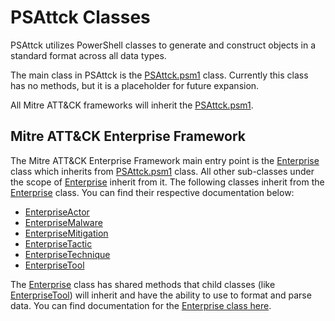 # PSAttck Classes

PSAttck utilizes PowerShell classes to generate and construct objects in a standard format across all data types.

The main class in PSAttck is the [PSAttck.psm1](PSAttck.md) class.  Currently this class has no methods, but it is a placeholder for future expansion.

All Mitre ATT&CK frameworks will inherit the [PSAttck.psm1](PSAttck.md).  

## Mitre ATT&CK Enterprise Framework

The Mitre ATT&CK Enterprise Framework main entry point is the [Enterprise](enterprise/Enterprise.md) class which inherits from [PSAttck.psm1](PSAttck.md) class.  All other sub-classes under the scope of [Enterprise](enterprise/Enterprise.md) inherit from it.  The following classes inherit from the [Enterprise](enterprise/Enterprise.md) class.  You can find their respective documentation below:

* [EnterpriseActor](EnterpriseActor.md)
* [EnterpriseMalware](EnterpriseMalware.md)
* [EnterpriseMitigation](EnterpriseMitigation.md)
* [EnterpriseTactic](EnterpriseTactic.md)
* [EnterpriseTechnique](EnterpriseTechnique.md)
* [EnterpriseTool](EnterpriseTool.md)


The [Enterprise](enterprise/Enterprise.md) class has shared methods that child classes (like [EnterpriseTool](EnterpriseTool.md)) will inherit and have the ability to use to format and parse data.  You can find documentation for the [Enterprise class here](enterprise/Enterprise.md).